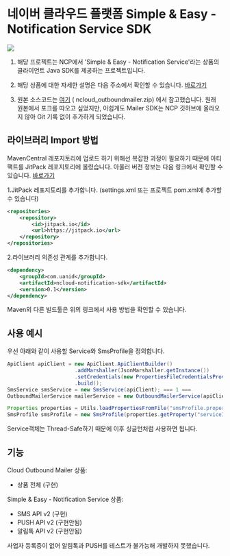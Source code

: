 # 네이버 클라우드 플랫폼 Simple & Easy - Notification Service SDK
[![](https://jitci.com/gh/Uanid/ncloud-notification-sdk/svg)](https://jitci.com/gh/Uanid/ncloud-notification-sdk)

1. 해당 프로젝트는 NCP에서 'Simple & Easy - Notification Service'라는 상품의 클라이언트 Java SDK를 제공하는 프로젝트입니다.

2. 해당 상품에 대한 자세한 설명은 다음 주소에서 확인할 수 있습니다. [바로가기](https://www.ncloud.com/product/applicationService/sens)

3. 원본 소스코드는 [여기](https://apidocs.ncloud.com/ko/common/ncpapi/) (	ncloud_outboundmailer.zip) 에서 참고했습니다.
원래 원본에서 포크를 따오고 싶었지만, 아쉽게도 Mailer SDK는 NCP 깃허브에 올라오지 않아 Git 기록 없이 추가하게 되었습니다.

## 라이브러리 Import 방법
MavenCentral 레포지토리에 업로드 하기 위해선 복잡한 과정이 필요하기 때문에 아티팩트를 JitPack 레포지토리에 올렸습니다.
아울러 버전 정보는 다음 링크에서 확인할 수 있습니다. 
[바로가기](https://jitpack.io/#com.uanid/ncloud-notification-sdk/)

1.JitPack 레포지토리를 추가합니다. (settings.xml 또는 프로젝트 pom.xml에 추가할 수 있습니다)
```xml
<repositories>
	<repository>
	    <id>jitpack.io</id>
	    <url>https://jitpack.io</url>
	</repository>
</repositories>
```
2.라이브러리 의존성 관계를 추가합니다.
```xml
<dependency>
    <groupId>com.uanid</groupId>
    <artifactId>ncloud-notification-sdk</artifactId>
    <version>0.1</version>
</dependency>
```
Maven외 다른 빌드툴은 위의 링크에서 사용 방법을 확인할 수 있습니다.

## 사용 예시
우선 아래와 같이 사용할 Service와 SmsProfile을 정의합니다.
```java
ApiClient apiClient = new ApiClient.ApiClientBuilder()
                      .addMarshaller(JsonMarshaller.getInstance())
                      .setCredentials(new PropertiesFileCredentialsProvider("credentials.properties").getCredentials())
                      .build();
SmsService smsService = new SmsService(apiClient); === 1 ===
OutboundMailerService mailerService = new OutboundMailerService(apiClient); === 2 ===

Properties properties = Utils.loadPropertiesFromFile("smsProfile.properties");
SmsProfile smsProfile = new SmsProfile(properties.getProperty("serviceId"), properties.getProperty("fromNumber"));
```

Service객체는 Thread-Safe하기 때문에 이후 싱글턴처럼 사용하면 됩니다. 

## 기능
Cloud Outbound Mailer 상품:
- 상품 전체 (구현)

Simple & Easy - Notification Service 상품:
- SMS API v2 (구현)
- PUSH API v2 (구현안됨)
- 알림톡 API v2 (구현안됨)

사업자 등록증이 없어 알림톡과 PUSH를 테스트가 불가능해 개발하지 못했습니다.
